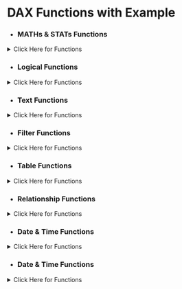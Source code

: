 # DAX Functions with Example

- ### MATHs & STATs Functions
<details>
  					<summary> Click Here for Functions </summary>

- ### SUM - Calculates the total sum of a column. 
		Total Sales = SUM(Table[Sales])
- ### AVERAGE - Calculates the AVG of column.
  		Average Sales = AVERAGE(Table[Sales])
- ### MAX/MIN - Finds the maximum or minimum value in a column.
		Max Sale = MAX(Table[Sales])
		Min Sale = MIN(Table[Sales])
- ### DIVIDE - Divides two numbers, with an option to specify an alternate result if the denominator is zero.
		AVG Price per Unit = DIVIDE([Total Sales], SUM(Maths_State_Funct[Quantity]))
- ### COUNT/COUNTA - Counts the number of rows or non-blank values in a column.
- ### CountRows - Counts the number of rows in a table or table expression.
- ### DistinctCount - Counts the number of unique, non-blank values in a column.
  		Count Measure = Count(Maths_State_Funct[ID])
  		CountA Measure = COUNTA(Maths_State_Funct[Quantity])
		CountRow Measure = COUNTROWS(Maths_State_Funct)
  		DistinctCount Measure = DISTINCTCOUNT(Maths_State_Funct[Price])
- ### Iterator Functions
Iterator functions in DAX (Data Analysis Expressions) are a category of functions that evaluate an expression for each row of a table and then aggregate the results. Unlike simple aggregation functions like SUM or AVERAGE, which operate on entire columns, iterator functions work row by row, allowing for more complex calculations.

- #### SUMX - Sums up the results of an expression evaluated for each row in a table.
		SUMX Funct = SUMX(Maths_State_Funct, Maths_State_Funct[Price]*Maths_State_Funct[Quantity])
- #### AVERAGEX - Averages the results of an expression evaluated for each row in a table.
  		Average Sales Per Transaction = AVERAGEX(Table, Table[Sales])
- #### MAX/MIN - Finds the maximum or minimum value in a column.
		Max Profit = MAXX(Table, Table[Sales] - Table[Quantity])
		Min Profit = MINX(Table, Table[Sales] - Table[Quantity])
- #### DIVIDE - Divides two numbers, with an option to specify an alternate result if the denominator is zero.
		AVG Price per Unit = DIVIDE([Total Sales], SUM(Maths_State_Funct[Quantity]))
- #### COUNTX - Counts the rows that result from an expression evaluated for each row in a table.
  		CountX Funct = COUNTAX(Maths_State_Funct, if(Maths_State_Funct[Quantity] > 90, 1, BLANK()))
</details>

- ### Logical Functions
<details>
  <summary> Click Here for Functions </summary>

- #### IF - The IF function checks a condition and returns one value if the condition is true and another value if the condition is false.
		Simple If Funct = IF([Total Sales LF] > 9000, "Great", "Good")
		Nested If Funct = IF([Total Sales LF] >= 50000, "High", IF([Total Sales LF] < 50000 & [Total Sales LF] >= 10000, "Medium", "Low"))
  		Bonus = IF(Sales[Total Sales] > 50000, Sales[Total Sales] * 0.1, Sales[Total Sales] * 0.05)
- #### AND - The AND function returns TRUE if all arguments are true, and FALSE otherwise
  		High_Performer = IF(AND(Sales[Total Sales] > 50000, Sales[Attendance] > 95), "Yes", "No")
- #### OR - The OR function returns TRUE if at least one of the conditions is true.
		Qualified = IF(OR(Sales[Total Sales] > 50000, Sales[Experience] > 5), "Yes", "No")
- #### NOT - The NOT function reverses the result of a logical expression.
		Below_Average = IF(NOT(Sales[Total Sales] > 30000), "Yes", "No")
- #### SWITCH - The SWITCH function evaluates an expression against a list of values and returns one based on matching results.
  		CountX Funct = COUNTAX(Maths_State_Funct, if(Maths_State_Funct[Quantity] > 90, 1, BLANK()))
- #### IFERROR - The IFERROR function returns a specified value if an expression results in an error.
		DivisionResult = IFERROR(Sales[Total Sales] / Sales[No. of Products], "Error")
- #### TRUE and FALSE - TRUE and FALSE return the respective logical values.
		AlwaysTrue = TRUE()
		AlwaysFalse = FALSE()
</details>

- ### Text Functions
<details>
  <summary> Click Here for Functions </summary>

- #### CONCATENATE - Combines two text strings into one.
		FullName = CONCATENATE(Orders[FirstName], Orders[LastName])
- #### COMBINEVALUES - Joins multiple text strings with a specified delimiter.
  		FullNameWithSpace = COMBINEVALUES(" ", Orders[FirstName], Orders[LastName])
- #### FORMAT - Converts a value to text according to a specified format.
		FormattedDate = FORMAT(Orders[OrderDate], "DD/MM/YYYY")
- #### LEFT/MID/RIGHT - Extracts a specified number of characters from the start / Extracts characters from the middle / Extracts a specified number of characters from the end.
 		LeftPart = LEFT(Orders[ProductCode], 3)
		MidPart = MID(Orders[ProductCode], 2, 3)
		RightPart = RIGHT(Orders[ProductCode], 4)
- #### UPPER/LOWER - Converts text to uppercase or lowercase.
  		UpperCase = UPPER(Orders[ProductName])
		LowerCase = LOWER(Orders[ProductName])
- #### LEN - Returns the number of characters in a text string.
		LengthOfName = LEN(Orders[ProductName])
- #### SEARCH/FIND - Finds the starting position of a substring within a string.
		Position = SEARCH("top", Orders[ProductName], 1, 0)
- #### REPLACE - Replaces part of a text string with another text string.
  		ReplacedText = REPLACE(Orders[ProductCode], 2, 3, "XYZ")
- #### SUBSTITUTE - Substitutes old text with new text in a string.
		SubstitutedText = SUBSTITUTE(Orders[ProductName], "top", "phone")
- #### TRIM - Removes all spaces from text except for single spaces between words.
		TrimmedText = TRIM(Orders[ProductName])
</details>

- ### Filter Functions
<details>
  <summary> Click Here for Functions </summary>

- #### CALCULATE - The CALCULATE function is one of the most powerful functions in DAX. It modifies the context in which data is filtered and then performs a calculation based on that modified context.
		Calculate = CALCULATE(SUM('Filter Functions'[Salary]), 'Filter Functions'[Department] = "IT")
- #### FILTER - The FILTER function returns a table that represents a subset of another table based on a condition.
  		Filter tb = FILTER('Filter Functions', 'Filter Functions'[Age] > 50)
- #### ALL - The ALL function removes all filters from a specified column or table. It is often used to create calculations that do not consider any existing filters.
		All Funct = CALCULATE(SUM('Filter Functions'[Salary]), ALL('Filter Functions'[Department]))
- #### ALLEXCEPT - The ALLEXCEPT function removes all filters from the specified table or column except for the ones mentioned.
 		AllExcept Funct = CALCULATE(SUM('Filter Functions'[Salary]), ALLEXCEPT('Filter Functions', 'Filter Functions'[Department]))
- #### ALLSELECTED - The ALLSELECTED function returns all rows in a table or all values in a column by ignoring any filters that might have been applied, except for those set by a visual or slicer.
		AllSelected Funct = CALCULATE(SUM('Filter Functions'[Salary]), ALLSELECTED('Filter Functions'))
- #### KEEPFILTERS - The KEEPFILTERS function applies a filter on top of an existing filter, ensuring that the new filter is respected.
  		UpperCase = UPPER(Orders[ProductName])
		LowerCase = LOWER(Orders[ProductName])
- #### REMOVEFILTERS - The REMOVEFILTERS function clears any filters that have been applied to the columns or tables specified.
		Position = SEARCH("top", Orders[ProductName], 1, 0)
- #### SELECTEDVALUE - The SELECTEDVALUE function returns the value of a column when only one value is selected, or it returns an alternative result when multiple values are selected.
  		SelectedValue = IF(HASONEVALUE('Filter Functions'[Department]), SUM('Filter Functions'[Salary]), BLANK())
  		SelectedValue Funct = SELECTEDVALUE('Filter Functions'[Department], "Select a Department")
- #### HASONEVALUE - The HASONEVALUE function in DAX is used to check whether there is exactly one distinct value in the current filter context for a specified column or expression. It returns a Boolean value: TRUE if there is exactly one distinct value and FALSE otherwise.
  		SalesInformation = SWITCH(TRUE(), HASONEVALUE(Product[Category]), SUM(Sales[SalesAmount]),
  			ISFILTERED(Product[Category]), "Multiple Categories Selected",
    			"No Category Selected")
- #### ISFILTERED - The ISFILTERED function in DAX checks whether a column or table has been filtered in the current context. It returns a Boolean value: TRUE if the column or table is filtered and FALSE otherwise.
  		Isfiltered = if(ISFILTERED('Filter Functions'[Department]), "Yes", "No")
</details>

- ### Table Functions
<details>
  <summary> Click Here for Functions </summary>

- #### SUMMARIZE - The SUMMARIZE function creates a summary table for the requested columns of a table. It groups the data by the specified columns and can calculate aggregations.
		Summarize tb = 
    			SUMMARIZE('Table Function', 
        			'Table Function'[Category], 
        			'Table Function'[SubCategory],
        			"Total Sales", SUM('Table Function'[SalesAmount]),
        			"Total Quantity", SUM('Table Function'[QuantitySold])
    			)
- #### ADDCOLUMNS - The ADDCOLUMNS function adds calculated columns to a table.
  		AddColumn tb = 
    			ADDCOLUMNS('Table Function',
        			"Profit", 'Table Function'[SalesAmount] - 100
    			)
- #### DISTINCT - The DISTINCT function returns a one-column table that contains the distinct values from the specified column.
		Distinct Funct = DISTINCT('Table Function'[Category])
- #### VALUES - The VALUES function returns a one-column table that contains the distinct values in a column or a one-row table that contains the distinct values in the columns.
 		Value Funct = VALUES('Table Function'[Category]) 
- #### UNION - The UNION function combines two or more tables by combining their rows.
		Union Funct = UNION('Table Function', 'Filter Functions')
- #### INTERSECT - The INTERSECT function returns a table that contains only the rows that are present in both tables.
  		Intersect tb = INTERSECT('Table Function', 'Logical Functions')
- #### TOPN - The TOPN function returns the top N rows of a table, based on a specified expression.
		Topn Funct = TOPN(10, 'Table Function', 'Table Function'[ID], ASC)
</details>

- ### Relationship Functions
<details>
  <summary> Click Here for Functions </summary>

- #### RELATED Function (Calculated Column) - The RELATED function in Power BI DAX is a powerful tool that allows you to fetch related data from another table based on an existing relationship between the tables. It is particularly useful in scenarios where you want to enrich your data model by pulling in additional details from a related table.
		Price = RELATED(Products_Relationship_F1[Price])
- #### RELATEDTABLE Function - The RELATEDTABLE function in Power BI DAX is used to retrieve a table containing all rows from a related table that are associated with the current row. It is particularly useful when you have a one-to-many relationship and you want to aggregate or analyze related rows from the "many" side of the relationship.
  		OrderCount = COUNTROWS(RELATEDTABLE(Orders_Relationship_F2))
</details>

- ### Date & Time Functions
<details>
  <summary> Click Here for Functions </summary>

- #### DATE - Creates a date in datetime format from individual year, month, and day values.
		Date Funct = DATE(2024, 8, 20)
- #### DATEDIFF - Returns the difference between two dates in specified units (e.g., days, months, years).
  		DateDiff Funct = DATEDIFF([StartDate], [EndDate], DAY)
- #### YEAR/MONTH/DAY - Extracts the year, month, or day from a date.
		Year Funct = YEAR([StartDate])
  		Month Funct = MONTH([StartDate])
		Day Funct = Day([StartDate])
- #### HOUR - Extracts the hour from a time value.
 		Hour Funct = HOUR(NOW())
- #### TODAY/NOW - Returns the current date (TODAY) or current date and time (NOW).
		Today Funct = = TODAY()
- #### WEEKDAY Number - Returns the day of the week corresponding to a date.
  		WeekDay Funct = WEEKDAY('Date Time Function'[StartDate], 2)
- #### WEEKNUM - Returns the week number for a date.
		WeekNum Funct = WEEKNUM('Date Time Function'[StartDate], 2)
- #### NETWORKDAYS - Returns the number of whole working days between two dates.
 		NETWORKDAYS Funct = NETWORKDAYS = NETWORKDAYS('Date Time Function'[StartDate], 'Date Time Function'[EndDate])

- ### Time Intelligence Functions

- #### DATESYTD - Returns a table that contains a column of the dates for the year to date.
		DatesYTD = DATESYTD('Date Time Function'[StartDate])
- #### DATESMTD - Returns a table containing the dates in the month to date.
  		DatesMTD = DATESMTD('Date Time Function'[StartDate].[Date])
- #### DATEADD - Returns a table with a shifted set of dates by a specified interval.
		DATEADD = DATEADD('Date Time Function'[EndDate], -1, YEAR)
- #### DATESBETWEEN - Returns a table with dates between a specified start and end date.
  		DATESBETWEEN = DATESBETWEEN('Date Time Function'[StartDate], DATE(2020, 01, 01), DATE(2022, 01, 01))

</details>

- ### Date & Time Functions
<details>
  <summary> Click Here for Functions </summary>

- #### DATE - Creates a date in datetime format from individual year, month, and day values.
		Date Funct = DATE(2024, 8, 20)
- #### DATEDIFF - Returns the difference between two dates in specified units (e.g., days, months, years).
  		DateDiff Funct = DATEDIFF([StartDate], [EndDate], DAY)
- #### YEAR/MONTH/DAY - Extracts the year, month, or day from a date.
		Year Funct = YEAR([StartDate])
  		Month Funct = MONTH([StartDate])
		Day Funct = Day([StartDate])
- #### HOUR - Extracts the hour from a time value.
 		Hour Funct = HOUR(NOW())
- #### TODAY/NOW - Returns the current date (TODAY) or current date and time (NOW).
		Today Funct = = TODAY()
- #### WEEKDAY Number - Returns the day of the week corresponding to a date.
  		WeekDay Funct = WEEKDAY('Date Time Function'[StartDate], 2)
- #### WEEKNUM - Returns the week number for a date.
		WeekNum Funct = WEEKNUM('Date Time Function'[StartDate], 2)
- #### NETWORKDAYS - Returns the number of whole working days between two dates.
 		NETWORKDAYS Funct = NETWORKDAYS = NETWORKDAYS('Date Time Function'[StartDate], 'Date Time Function'[EndDate])

- ### Time Intelligence Functions

- #### DATESYTD - Returns a table that contains a column of the dates for the year to date.
		DatesYTD = DATESYTD('Date Time Function'[StartDate])
- #### DATESMTD - Returns a table containing the dates in the month to date.
  		DatesMTD = DATESMTD('Date Time Function'[StartDate].[Date])
- #### DATEADD - Returns a table with a shifted set of dates by a specified interval.
		DATEADD = DATEADD('Date Time Function'[EndDate], -1, YEAR)
- #### DATESBETWEEN - Returns a table with dates between a specified start and end date.
  		DATESBETWEEN = DATESBETWEEN('Date Time Function'[StartDate], DATE(2020, 01, 01), DATE(2022, 01, 01))

</details>
